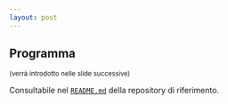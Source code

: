 ```yaml
---
layout: post
---
```


## Programma
<small>(verrà introdotto nelle slide successive)</small>

Consultabile nel [`README.md`](https://github.com/Nickolausen/react-for-dummies?tab=readme-ov-file#contenuti-del-corso) della repository di riferimento.